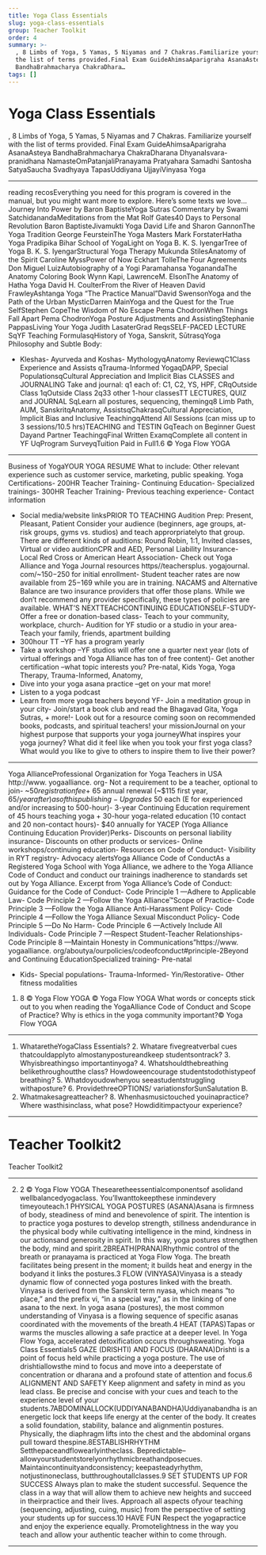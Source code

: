 ```yaml
---
title: Yoga Class Essentials
slug: yoga-class-essentials
group: Teacher Toolkit
order: 4
summary: >-
  , 8 Limbs of Yoga, 5 Yamas, 5 Niyamas and 7 Chakras.Familiarize yourself with
  the list of terms provided.Final Exam GuideAhimsaAparigraha AsanaAsteya
  BandhaBrahmacharya ChakraDhara…
tags: []
---
```

# Yoga Class Essentials

, 8 Limbs of Yoga, 5 Yamas, 5 Niyamas and 7 Chakras. Familiarize yourself with the list of terms provided. Final Exam GuideAhimsaAparigraha AsanaAsteya BandhaBrahmacharya ChakraDharana DhyanaIsvara-pranidhana NamasteOmPatanjaliPranayama Pratyahara Samadhi Santosha SatyaSaucha Svadhyaya TapasUddiyana UjjayiVinyasa Yoga
- --

reading recosEverything you need for this program is covered in the manual, but you might want more to explore. Here’s some texts we love... Journey Into Power by Baron BaptisteYoga Sutras Commentary by Swami SatchidanandaMeditations from the Mat Rolf Gates40 Days to Personal Revolution Baron BaptisteJivamukti Yoga David Life and Sharon GannonThe Yoga Tradition George FeursteinThe Yoga Masters Mark ForstaterHatha Yoga Pradipika Bihar School of YogaLight on Yoga B. K. S. IyengarTree of Yoga B. K. S. IyengarStructural Yoga Therapy Mukunda StilesAnatomy of the Spirit Caroline MyssPower of Now Eckhart TolleThe Four Agreements Don Miguel LuizAutobiography of a Yogi Paramahansa YoganandaThe Anatomy Coloring Book Wynn Kapi, LawrenceM. ElsonThe Anatomy of Hatha Yoga David H. CoulterFrom the River of Heaven David FrawleyAshtanga Yoga “The Practice Manual”David SwensonYoga and the Path of the Urban MysticDarren MainYoga and the Quest for the True SelfStephen CopeThe Wisdom of No Escape Pema ChodronWhen Things Fall Apart Pema ChodronYoga Posture Adjustments and AssistingStephanie PappasLiving Your Yoga Judith LasaterGrad ReqsSELF-PACED LECTURE SqYF Teaching FormulasqHistory of Yoga, Sanskrit, SūtrasqYoga Philosophy and Subtle Body:
- Kleshas- Ayurveda and Koshas- MythologyqAnatomy ReviewqC1Class Experience and Assists qTrauma-Informed YogaqDAPP, Special PopulationsqCultural Appreciation and Implicit Bias CLASSES and JOURNALING Take and journal: q1 each of: C1, C2, YS, HPF, CRqOutside Class 1qOutside Class 2q33 other 1-hour classesTT LECTURES, QUIZ and JOURNAL SqLearn all postures, sequencing, themingq8 Limb Path, AUM, SanskritqAnatomy, AssistsqChakrasqCultural Appreciation, Implicit Bias and Inclusive TeachingqAttend All Sessions (can miss up to 3 sessions/10.5 hrs)TEACHING and TESTIN GqTeach on Beginner Guest Dayand Partner TeachingqFinal Written ExamqComplete all content in YF UqProgram SurveyqTuition Paid in Full1.6 © Yoga Flow YOGA
- --

Business of YogaYOUR YOGA RESUME What to include: Other relevant experience such as customer service, marketing, public speaking. Yoga Certifications- 200HR Teacher Training- Continuing Education- Specialized trainings- 300HR Teacher Training- Previous teaching experience- Contact information
- Social media/website linksPRIOR TO TEACHING Audition Prep: Present, Pleasant, Patient Consider your audience (beginners, age groups, at-risk groups, gyms vs. studios) and teach approrpriatelyto that group. There are different kinds of auditions: Round Robin, 1:1, Invited classes, Virtual or video auditionCPR and AED, Personal Liability Insurance- Local Red Cross or American Heart Association- Check out Yoga Alliance and Yoga Journal resources https//teachersplus. yogajournal. com/~$150-$250 for initial enrollment- Student teacher rates are now available from $25-$169 while you are in training. NACAMS and Alternative Balance are two insurance providers that offer those plans. While we don’t recommend any provider specifically, these types of policies are available. WHAT’S NEXTTEACHCONTINUING EDUCATIONSELF-STUDY- Offer a free or donation-based class- Teach to your community, workplace, church- Audition for YF studio or a studio in your area- Teach your family, friends, apartment building
- 300hour TT –YF has a program yearly
- Take a workshop –YF studios will offer one a quarter next year (lots of virtual offerings and Yoga Alliance has ton of free content)- Get another certification –what topic interests you? Pre-natal, Kids Yoga, Yoga Therapy, Trauma-Informed, Anatomy,
- Dive into your yoga asana practice –get on your mat more!
- Listen to a yoga podcast
- Learn from more yoga teachers beyond YF- Join a meditation group in your city- Join/start a book club and read the Bhagavad Gita, Yoga Sutras, + more!- Look out for a resource coming soon on recommended books, podcasts, and spiritual teachers! your missionJournal on your highest purpose that supports your yoga journeyWhat inspires your yoga journey?
What did it feel like when you took your first yoga class?
What would you like to give to others to inspire them to live their power?
- --

Yoga AllianceProfessional Organization for Yoga Teachers in USA http://www. yogaalliance. org- Not a requirement to be a teacher, optional to join- ~$50 registration fee + ~$65 annual renewal (~$115 first year, $65/year after) as of this publishing- Upgrades ~$50 each (E for experienced and/or increasing to 500-hour)- 3-year Continuing Education requirement of 45 hours teaching yoga + 30-hour yoga-related education (10 contact and 20 non-contact hours)- $40 annually for YACEP (Yoga Alliance Continuing Education Provider)Perks- Discounts on personal liability insurance- Discounts on other products or services- Online workshops/continuing education- Resources on Code of Conduct- Visibility in RYT registry- Advocacy alertsYoga Alliance Code of ConductAs a Registered Yoga School with Yoga Alliance, we adhere to the Yoga Alliance Code of Conduct and conduct our trainings inadherence to standards set out by Yoga Alliance. Excerpt from Yoga Alliance’s Code of Conduct: Guidance for the Code of Conduct- Code Principle 1 —Adhere to Applicable Law- Code Principle 2 —Follow the Yoga Alliance™Scope of Practice- Code Principle 3 —Follow the Yoga Alliance Anti-Harassment Policy- Code Principle 4 —Follow the Yoga Alliance Sexual Misconduct Policy- Code Principle 5 —Do No Harm- Code Principle 6 —Actively Include All Individuals- Code Principle 7 —Respect Student-Teacher Relationships- Code Principle 8 —Maintain Honesty in Communications”https://www. yogaalliance. org/aboutya/ourpolicies/codeofconduct#principle-2Beyond and Continuing EducationSpecialized training- Pre-natal
- Kids- Special populations- Trauma-Informed- Yin/Restorative- Other fitness modalities
1. 8 © Yoga Flow YOGA © Yoga Flow YOGA What words or concepts stick out to you when reading the YogaAlliance Code of Conduct and Scope of Practice? Why is ethics in the yoga community important?© Yoga Flow YOGA
- --
1. WhataretheYogaClass Essentials? 2. Whatare fivegreatverbal cues thatcouldapplyto almostanypostureandkeep studentsontrack? 3. Whyisbreathingso importantinyoga? 4. Whatshouldthebreathing belikethroughoutthe class? Howdoweencourage studentstodothistypeof breathing? 5. Whatdoyoudowhenyou seeastudentstruggling withaposture? 6. ProvidethreeOPTIONS/ variationsforSunSalutation B.
7. Whatmakesagreatteacher? 8. Whenhasmusictouched youinapractice? Where wasthisinclass, what pose? Howdiditimpactyour experience?
- --

# Teacher Toolkit2

Teacher Toolkit2
- --
2. 2 © Yoga Flow YOGA Thesearetheessentialcomponentsof asolidand wellbalancedyogaclass. You’llwanttokeepthese inmindevery timeyouteach.1 PHYSICAL YOGA POSTURES (ASANA)Asana is firmness of body, steadiness of mind and benevolence of spirit. The intention is to practice yoga postures to develop strength, stillness andendurance in the physical body while cultivating intelligence in the mind, kindness in our actionsand generosity in spirit. In this way, yoga postures strengthen the body, mind and spirit.2BREATH(PRANA)Rhythmic control of the breath or pranayama is practiced at Yoga Flow Yoga. The breath facilitates being present in the moment; it builds heat and energy in the bodyand it links the postures.3 FLOW (VINYASA)Vinyasa is a steady dynamic flow of connected yoga postures linked with the breath. Vinyasa is derived from the Sanskrit term nyasa, which means “to place,” and the prefix vi, “in a special way,” as in the linking of one asana to the next. In yoga asana (postures), the most common understanding of Vinyasa is a flowing sequence of specific asanas coordinated with the movements of the breath.4 HEAT (TAPAS)Tapas or warms the muscles allowing a safe practice at a deeper level. In Yoga Flow Yoga, accelerated detoxification occurs throughsweating. Yoga Class Essentials5 GAZE (DRISHTI) AND FOCUS (DHARANA)Drishti is a point of focus held while practicing a yoga posture. The use of drishtiallowsthe mind to focus and move into a deeperstate of concentration or dharana and a profound state of attention and focus.6 ALIGNMENT AND SAFETY Keep alignment and safety in mind as you lead class. Be precise and concise with your cues and teach to the experience level of your students.7ABDOMINALLOCK(UDDIYANABANDHA)Uddiyanabandha is an energetic lock that keeps life energy at the center of the body. It creates a solid foundation, stability, balance and alignmentin postures. Physically, the diaphragm lifts into the chest and the abdominal organs pull toward thespine.8ESTABLISHRHYTHM Setthepaceandflowearlyintheclass. Bepredictable–allowyourstudentstorelyonrhythmicbreathandposecues. Maintaincontinuityandconsistency; keepasteadyrhythm, notjustinoneclass, butthroughoutallclasses.9 SET STUDENTS UP FOR SUCCESS Always plan to make the student successful. Sequence the class in a way that will allow them to achieve new heights and succeed in theirpractice and their lives. Approach all aspects ofyour teaching (sequencing, adjusting, cuing, music) from the perspective of setting your students up for success.10 HAVE FUN Respect the yogapractice and enjoy the experience equally. Promotelightness in the way you teach and allow your authentic teacher within to come through.
- --
